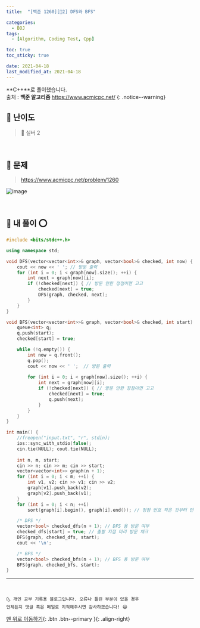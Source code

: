 ```yaml
---
title:  "[백준 1260][🤍2] DFS와 BFS" 

categories:
  - BOJ
tags:
  - [Algorithm, Coding Test, Cpp]

toc: true
toc_sticky: true

date: 2021-04-18
last_modified_at: 2021-04-18
---
```


**C++**로 풀이했습니다.  
출처 : **백준 알고리즘** <https://www.acmicpc.net/>
{: .notice--warning}

## 🚀 난이도 

> 🤍 실버 2

<br>

## 🚀 문제

> <https://www.acmicpc.net/problem/1260>

![image](https://user-images.githubusercontent.com/42318591/115132478-7ddbbf00-a03b-11eb-8583-4185c4657db4.png)


<br>

## 🚀 내 풀이 ⭕

```cpp
#include <bits/stdc++.h>

using namespace std;

void DFS(vector<vector<int>>& graph, vector<bool>& checked, int now) {
	cout << now << ' '; // 방문 출력
	for (int i = 0; i < graph[now].size(); ++i) {
		int next = graph[now][i];
		if (!checked[next]) { // 방문 안한 정점이면 고고
			checked[next] = true;
			DFS(graph, checked, next);
		}
	}
}

void BFS(vector<vector<int>>& graph, vector<bool>& checked, int start) {
	queue<int> q;
	q.push(start);
	checked[start] = true;

	while (!q.empty()) {
		int now = q.front();
		q.pop();
		cout << now << ' ';  // 방문 출력
		
		for (int i = 0; i < graph[now].size(); ++i) {
			int next = graph[now][i];
			if (!checked[next]) { // 방문 안한 정점이면 고고
				checked[next] = true;
				q.push(next);
			}
		}
	}
}

int main() {
	//freopen("input.txt", "r", stdin);
	ios::sync_with_stdio(false);
	cin.tie(NULL); cout.tie(NULL);
	
	int n, m, start;
	cin >> n; cin >> m; cin >> start;
	vector<vector<int>> graph(n + 1);
	for (int i = 0; i < m; ++i) {
		int v1, v2; cin >> v1; cin >> v2;
		graph[v1].push_back(v2);
		graph[v2].push_back(v1);
	}
	for (int i = 0; i < n; ++i)
		sort(graph[i].begin(), graph[i].end()); // 정점 번호 작은 것부터 먼저 방문하라고 했기 때문에 정렬 해줌

    /* DFS */
	vector<bool> checked_dfs(n + 1); // DFS 용 방문 여부
	checked_dfs[start] = true; // 출발 지점 미리 방문 체크
	DFS(graph, checked_dfs, start); 
	cout << '\n';

    /* BFS */
	vector<bool> checked_bfs(n + 1); // BFS 용 방문 여부 
	BFS(graph, checked_bfs, start);
}
```

***
<br>

    🌜 개인 공부 기록용 블로그입니다. 오류나 틀린 부분이 있을 경우 
    언제든지 댓글 혹은 메일로 지적해주시면 감사하겠습니다! 😄

[맨 위로 이동하기](#){: .btn .btn--primary }{: .align-right}